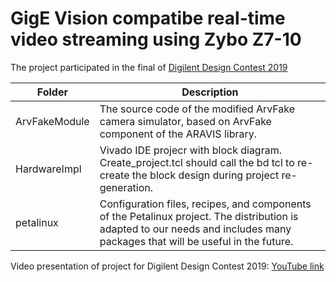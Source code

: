 # GigE Vision compatibe real-time video streaming using Zybo Z7-10

The project participated in the final of [Digilent Design Contest 2019](https://digilentdesigncontest.com/2019-winners)

| Folder      | Description |
| ----------- | ----------- |
| ArvFakeModule    | The source code of the modified ArvFake camera simulator, based on ArvFake component of the ARAVIS library.     |
|  HardwareImpl  | Vivado IDE projecr with block diagram. Create_project.tcl should call the bd tcl to re-create the block design during project re-generation.       |
| petalinux | Сonfiguration files, recipes, and components of the Petalinux project. The distribution is adapted to our needs and includes many packages that will be useful in the future.  |

Video presentation of project for Digilent Design Contest 2019: [YouTube link](https://www.youtube.com/watch?v=6hWzO1lMu-g)
